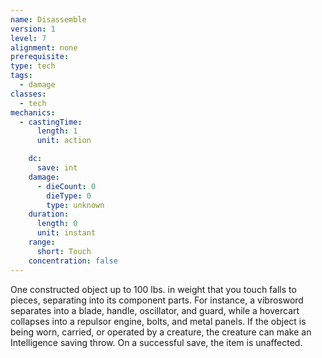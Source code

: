 ```yaml
---
name: Disassemble
version: 1
level: 7
alignment: none
prerequisite: 
type: tech
tags:
  - damage
classes:
  - tech
mechanics:
  - castingTime:
      length: 1
      unit: action

    dc:
      save: int
    damage:
      - dieCount: 0
        dieType: 0
        type: unknown
    duration:
      length: 0
      unit: instant
    range:
      short: Touch
    concentration: false
---
```

One constructed object up to 100 lbs. in weight that you touch falls to pieces, separating into its component parts. For instance, a vibrosword separates into a blade, handle, oscillator, and guard, while a hovercart collapses into a repulsor engine, bolts, and metal panels. If the object is being worn, carried, or operated by a creature, the creature can make an Intelligence saving throw. On a successful save, the item is unaffected.
    